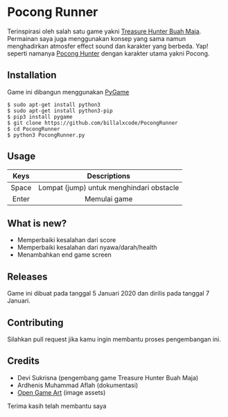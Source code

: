 # Pocong Runner

  Terinspirasi oleh salah satu game yakni [Treasure Hunter Buah Maja](http://ejournal.unikama.ac.id/index.php/jst/article/view/3683). Permainan saya juga menggunakan konsep yang sama namun menghadirkan atmosfer effect sound dan karakter yang berbeda. Yap! seperti namanya [Pocong Hunter](https://github.com/billalxcode/PocongRunner) dengan karakter utama yakni Pocong.

## Installation

Game ini dibangun menggunakan [PyGame](https://www.pygame.org)


```shell
$ sudo apt-get install python3
$ sudo apt-get install python3-pip
$ pip3 install pygame
$ git clone https://github.com/billalxcode/PocongRunner
$ cd PocongRunner
$ python3 PocongRunner.py
```

## Usage
| Keys  | Descriptions |
| :---: | :---: |
| Space | Lompat (jump) untuk menghindari obstacle |
| Enter | Memulai game |

## What is new?
- Memperbaiki kesalahan dari score
- Memperbaiki kesalahan dari nyawa/darah/health
- Menambahkan end game screen

## Releases
Game ini dibuat pada tanggal 5 Januari 2020 dan dirilis pada tanggal 7 Januari.

## Contributing
Silahkan pull request jika kamu ingin membantu proses pengembangan ini.

## Credits
- Devi Sukrisna (pengembang game Treasure Hunter Buah Maja)
- Ardhenis Muhammad Aflah (dokumentasi)
- [Open Game Art](opengameart.org) (image assets)

Terima kasih telah membantu saya
